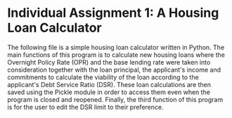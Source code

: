 # Individual Assignment 1: A Housing Loan Calculator
The following file is a simple housing loan calculator written in Python. 
The main functions of this program is to calculate new housing loans where the Overnight Policy Rate (OPR) and the base lending rate were taken into consideration together with the loan principal, the applicant's income and commitments to calculate the viability of the loan according to the applicant's Debt Service Ratio (DSR).
These loan calculations are then saved using the Pickle module in order to access them even when the program is closed and reopened. 
Finally, the third function of this program is for the user to edit the DSR limit to their preference. 
